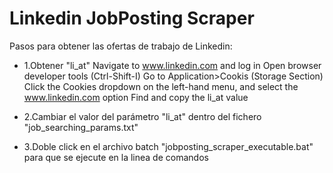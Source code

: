 # Linkedin JobPosting Scraper

Pasos para obtener las ofertas de trabajo de Linkedin:

- 1.Obtener "li_at"
Navigate to www.linkedin.com and log in
Open browser developer tools (Ctrl-Shift-I)
Go to Application>Cookis (Storage Section)
Click the Cookies dropdown on the left-hand menu, and select the www.linkedin.com option
Find and copy the li_at value

- 2.Cambiar el valor del parámetro "li_at" dentro del fichero "job_searching_params.txt"


- 3.Doble click en el archivo batch "jobposting_scraper_executable.bat" para que se ejecute en la linea de comandos
